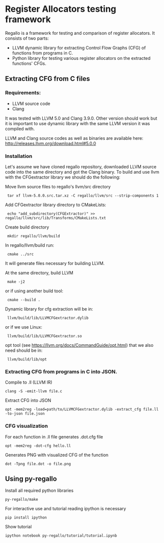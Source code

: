 # Register Allocators testing framework

Regallo is a framework for testing and comparison of register allocators.
It consists of two parts:
* LLVM dynamic library for extracting Control Flow Graphs (CFG) of functions from programs in C.
* Python library for testing various register allocators on the extracted functions' CFGs.


## Extracting CFG from C files

     
### Requirements:
* LLVM source code
* Clang

It was tested with LLVM 5.0 and Clang 3.9.0. Other version should work but it is important
to use dynamic library with the same LLVM version it was compiled with.

LLVM and Clang source codes as well as binaries are available here: http://releases.llvm.org/download.html#5.0.0

### Installation
Let's assume we have cloned regallo repository, downloaded LLVM source code into the same directory and got the Clang binary. To build and use llvm with the CFGextractor library we should do the following:


Move llvm source files to regallo's llvm/src directory
     
     tar xf llvm-5.0.0.src.tar.xz -C regallo/llvm/src --strip-components 1

Add CFGextractor library directory to CMakeLists: 

     echo "add_subdirectory(CFGExtractor)" >> regallo/llvm/src/lib/Transforms/CMakeLists.txt

Create build directory

     mkdir regallo/llvm/build

In regallo/llvm/build run: 

     cmake ../src
     
It will generate files necessary for building LLVM.

At the same directory, build LLVM 

     make -j2
     
or if using another build tool:

     cmake --build .

Dynamic library for cfg extraction will be in:
     
     llvm/build/lib/LLVMCFGextractor.dylib

or if we use Linux:

     llvm/build/lib/LLVMCFGextractor.so
     
opt tool (see https://llvm.org/docs/CommandGuide/opt.html) that we also need should be in:

     llvm/build/lib/opt


### Extracting CFG from programs in C into JSON.
Compile to .ll (LLVM IR)

    clang -S -emit-llvm file.c
        
Extract CFG into JSON

    opt -mem2reg -load=path/to/LLVMCFGextractor.dylib -extract_cfg file.ll -to-json file.json

### CFG visualization
For each function in .ll file generates .dot.cfg file

    opt -mem2reg -dot-cfg hello.ll     

Generates PNG with visualized CFG of the function

    dot -Tpng file.dot -o file.png

## Using py-regallo

Install all required python libraries

    py-regallo/make

For interactive use and tutorial reading ipython is necessary

    pip install ipython

Show tutorial

    ipython notebook py-regallo/tutorial/tutorial.ipynb 
